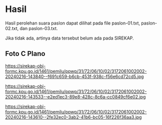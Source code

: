 # Hasil

Hasil perolehan suara paslon dapat dilihat pada file paslon-01.txt, paslon-02.txt, dan paslon-03.txt.

Jika tidak ada, artinya data tersebut belum ada pada SIREKAP.

## Foto C Plano

https://sirekap-obj-formc.kpu.go.id/1461/pemilu/ppwp/31/72/06/10/02/3172061002002-20240216-143840--f691c659-b6cb-453f-938c-f56e6cd72cd5.jpg

https://sirekap-obj-formc.kpu.go.id/1461/pemilu/ppwp/31/72/06/10/02/3172061002002-20240216-143533--e2ed1ec3-89e8-428c-8c6a-cc0849cf6e02.jpg

https://sirekap-obj-formc.kpu.go.id/1461/pemilu/ppwp/31/72/06/10/02/3172061002002-20240216-143610--2fe32ec0-3ab2-41b6-bc05-16f226f36aa3.jpg

